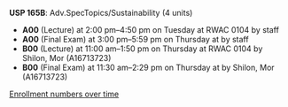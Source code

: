 **USP 165B**: Adv.SpecTopics/Sustainability (4 units)

- **A00** (Lecture) at 2:00 pm–4:50 pm on Tuesday at RWAC 0104 by staff
- **A00** (Final Exam) at 3:00 pm–5:59 pm on Thursday at   by staff
- **B00** (Lecture) at 11:00 am–1:50 pm on Thursday at RWAC 0104 by Shilon, Mor (A16713723)
- **B00** (Final Exam) at 11:30 am–2:29 pm on Thursday at   by Shilon, Mor (A16713723)

[Enrollment numbers over time](./USP165B.tsv)
